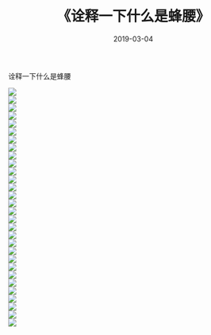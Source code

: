 ﻿---
layout: post
title:  《诠释一下什么是蜂腰》
date:   2019-03-04
img: http://pic.660000.xyz/1:down/唯美/2019/诠释一下什么是蜂腰/000.jpg
categories: [美女, 清纯, 唯美]
---

诠释一下什么是蜂腰

  ![](http://pic.660000.xyz/1:down/唯美/2019/诠释一下什么是蜂腰/001.jpg) <br> ![](http://pic.660000.xyz/1:down/唯美/2019/诠释一下什么是蜂腰/002.jpg) <br> ![](http://pic.660000.xyz/1:down/唯美/2019/诠释一下什么是蜂腰/003.jpg) <br> ![](http://pic.660000.xyz/1:down/唯美/2019/诠释一下什么是蜂腰/004.jpg) <br> ![](http://pic.660000.xyz/1:down/唯美/2019/诠释一下什么是蜂腰/005.jpg) <br> ![](http://pic.660000.xyz/1:down/唯美/2019/诠释一下什么是蜂腰/006.jpg) <br> ![](http://pic.660000.xyz/1:down/唯美/2019/诠释一下什么是蜂腰/007.jpg) <br> ![](http://pic.660000.xyz/1:down/唯美/2019/诠释一下什么是蜂腰/008.jpg) <br> ![](http://pic.660000.xyz/1:down/唯美/2019/诠释一下什么是蜂腰/009.jpg) <br> ![](http://pic.660000.xyz/1:down/唯美/2019/诠释一下什么是蜂腰/010.jpg) <br> ![](http://pic.660000.xyz/1:down/唯美/2019/诠释一下什么是蜂腰/011.jpg) <br> ![](http://pic.660000.xyz/1:down/唯美/2019/诠释一下什么是蜂腰/012.jpg) <br> ![](http://pic.660000.xyz/1:down/唯美/2019/诠释一下什么是蜂腰/013.jpg) <br> ![](http://pic.660000.xyz/1:down/唯美/2019/诠释一下什么是蜂腰/014.jpg) <br> ![](http://pic.660000.xyz/1:down/唯美/2019/诠释一下什么是蜂腰/015.jpg) <br> ![](http://pic.660000.xyz/1:down/唯美/2019/诠释一下什么是蜂腰/016.jpg) <br> ![](http://pic.660000.xyz/1:down/唯美/2019/诠释一下什么是蜂腰/017.jpg) <br> ![](http://pic.660000.xyz/1:down/唯美/2019/诠释一下什么是蜂腰/018.jpg) <br> ![](http://pic.660000.xyz/1:down/唯美/2019/诠释一下什么是蜂腰/019.jpg) <br> ![](http://pic.660000.xyz/1:down/唯美/2019/诠释一下什么是蜂腰/020.jpg) <br> ![](http://pic.660000.xyz/1:down/唯美/2019/诠释一下什么是蜂腰/021.jpg) <br> ![](http://pic.660000.xyz/1:down/唯美/2019/诠释一下什么是蜂腰/022.jpg) <br> ![](http://pic.660000.xyz/1:down/唯美/2019/诠释一下什么是蜂腰/023.jpg) <br> ![](http://pic.660000.xyz/1:down/唯美/2019/诠释一下什么是蜂腰/024.jpg) <br> ![](http://pic.660000.xyz/1:down/唯美/2019/诠释一下什么是蜂腰/025.jpg) <br> ![](http://pic.660000.xyz/1:down/唯美/2019/诠释一下什么是蜂腰/026.jpg) <br> ![](http://pic.660000.xyz/1:down/唯美/2019/诠释一下什么是蜂腰/027.jpg) <br> ![](http://pic.660000.xyz/1:down/唯美/2019/诠释一下什么是蜂腰/028.jpg) <br> ![](http://pic.660000.xyz/1:down/唯美/2019/诠释一下什么是蜂腰/029.jpg) <br> ![](http://pic.660000.xyz/1:down/唯美/2019/诠释一下什么是蜂腰/030.jpg) <br>